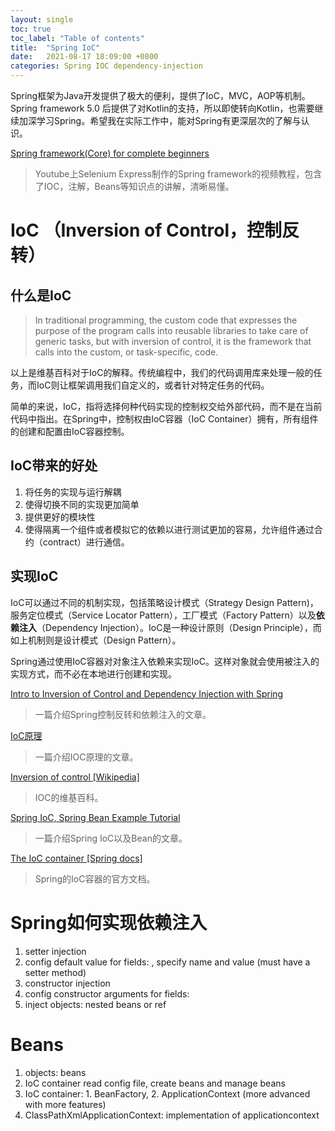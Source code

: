 ```yaml
---
layout: single
toc: true
toc_label: "Table of contents"
title:  "Spring IoC"
date:   2021-08-17 18:09:00 +0800
categories: Spring IOC dependency-injection
---
```


Spring框架为Java开发提供了极大的便利，提供了IoC，MVC，AOP等机制。Spring framework 5.0 后提供了对Kotlin的支持，所以即使转向Kotlin，也需要继续加深学习Spring。希望我在实际工作中，能对Spring有更深层次的了解与认识。

[Spring framework(Core) for complete beginners](https://youtu.be/r2Q0Jzl2qMQ)
>Youtube上Selenium Express制作的Spring framework的视频教程，包含了IOC，注解，Beans等知识点的讲解，清晰易懂。

# IoC （Inversion of Control，控制反转）

## 什么是IoC
>In traditional programming, the custom code that expresses the purpose of the program calls into reusable libraries to take care of generic tasks, but with inversion of control, it is the framework that calls into the custom, or task-specific, code.

以上是维基百科对于IoC的解释。传统编程中，我们的代码调用库来处理一般的任务，而IoC则让框架调用我们自定义的，或者针对特定任务的代码。

简单的来说，IoC，指将选择何种代码实现的控制权交给外部代码，而不是在当前代码中指出。在Spring中，控制权由IoC容器（IoC Container）拥有，所有组件的创建和配置由IoC容器控制。

## IoC带来的好处
1. 将任务的实现与运行解耦
2. 使得切换不同的实现更加简单
3. 提供更好的模块性
4. 使得隔离一个组件或者模拟它的依赖以进行测试更加的容易，允许组件通过合约（contract）进行通信。

## 实现IoC
IoC可以通过不同的机制实现，包括策略设计模式（Strategy Design Pattern)，服务定位模式（Service Locator Pattern），工厂模式（Factory Pattern）以及**依赖注入**（Dependency Injection）。IoC是一种设计原则（Design Principle），而如上机制则是设计模式（Design Pattern）。

Spring通过使用IoC容器对对象注入依赖来实现IoC。这样对象就会使用被注入的实现方式，而不必在本地进行创建和实现。

[Intro to Inversion of Control and Dependency Injection with Spring](https://www.baeldung.com/inversion-control-and-dependency-injection-in-spring)
>一篇介绍Spring控制反转和依赖注入的文章。

[IoC原理](https://www.liaoxuefeng.com/wiki/1252599548343744/1282381977747489)
>一篇介绍IOC原理的文章。

[Inversion of control [Wikipedia]](https://en.wikipedia.org/wiki/Inversion_of_control)
>IOC的维基百科。

 [Spring IoC, Spring Bean Example Tutorial](https://www.journaldev.com/2461/spring-ioc-bean-example-tutorial)
 >一篇介绍Spring IoC以及Bean的文章。

 [The IoC container [Spring docs]](https://docs.spring.io/spring-framework/docs/3.2.x/spring-framework-reference/html/beans.html)
 >Spring的IoC容器的官方文档。

# Spring如何实现依赖注入

1. setter injection
2. config default value for fields: <property>, specify name and value (must have a setter method)
3. constructor injection
4. config constructor arguments for fields: <constructor-arg>
5. inject objects: nested beans or ref

# Beans

1. objects: beans
2. IoC container read config file, create beans and manage beans
3. IoC container: 1. BeanFactory, 2. ApplicationContext (more advanced with more features)
4. ClassPathXmlApplicationContext: implementation of applicationcontext
